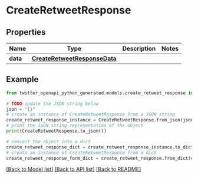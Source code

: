 # CreateRetweetResponse


## Properties

Name | Type | Description | Notes
------------ | ------------- | ------------- | -------------
**data** | [**CreateRetweetResponseData**](CreateRetweetResponseData.md) |  | 

## Example

```python
from twitter_openapi_python_generated.models.create_retweet_response import CreateRetweetResponse

# TODO update the JSON string below
json = "{}"
# create an instance of CreateRetweetResponse from a JSON string
create_retweet_response_instance = CreateRetweetResponse.from_json(json)
# print the JSON string representation of the object
print(CreateRetweetResponse.to_json())

# convert the object into a dict
create_retweet_response_dict = create_retweet_response_instance.to_dict()
# create an instance of CreateRetweetResponse from a dict
create_retweet_response_form_dict = create_retweet_response.from_dict(create_retweet_response_dict)
```
[[Back to Model list]](../README.md#documentation-for-models) [[Back to API list]](../README.md#documentation-for-api-endpoints) [[Back to README]](../README.md)


